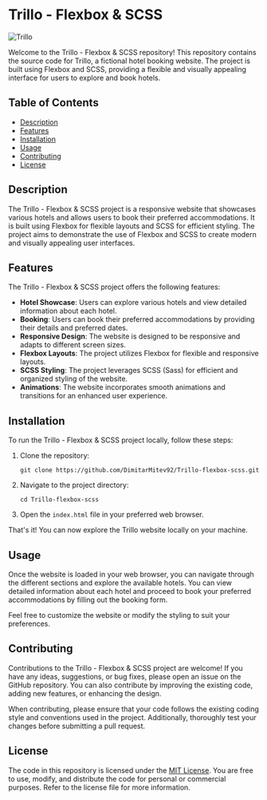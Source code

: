 # Trillo - Flexbox & SCSS

![Trillo](https://github.com/DimitarMitev92/Trillo-flexbox-scss/blob/master/resources/img/logo.png)

Welcome to the Trillo - Flexbox & SCSS repository! This repository contains the source code for Trillo, a fictional hotel booking website. The project is built using Flexbox and SCSS, providing a flexible and visually appealing interface for users to explore and book hotels.

## Table of Contents

- [Description](#description)
- [Features](#features)
- [Installation](#installation)
- [Usage](#usage)
- [Contributing](#contributing)
- [License](#license)

## Description

The Trillo - Flexbox & SCSS project is a responsive website that showcases various hotels and allows users to book their preferred accommodations. It is built using Flexbox for flexible layouts and SCSS for efficient styling. The project aims to demonstrate the use of Flexbox and SCSS to create modern and visually appealing user interfaces.

## Features

The Trillo - Flexbox & SCSS project offers the following features:

- **Hotel Showcase**: Users can explore various hotels and view detailed information about each hotel.
- **Booking**: Users can book their preferred accommodations by providing their details and preferred dates.
- **Responsive Design**: The website is designed to be responsive and adapts to different screen sizes.
- **Flexbox Layouts**: The project utilizes Flexbox for flexible and responsive layouts.
- **SCSS Styling**: The project leverages SCSS (Sass) for efficient and organized styling of the website.
- **Animations**: The website incorporates smooth animations and transitions for an enhanced user experience.

## Installation

To run the Trillo - Flexbox & SCSS project locally, follow these steps:

1. Clone the repository:

   ```shell
   git clone https://github.com/DimitarMitev92/Trillo-flexbox-scss.git
   ```

2. Navigate to the project directory:

   ```shell
   cd Trillo-flexbox-scss
   ```

3. Open the `index.html` file in your preferred web browser.

That's it! You can now explore the Trillo website locally on your machine.

## Usage

Once the website is loaded in your web browser, you can navigate through the different sections and explore the available hotels. You can view detailed information about each hotel and proceed to book your preferred accommodations by filling out the booking form.

Feel free to customize the website or modify the styling to suit your preferences.

## Contributing

Contributions to the Trillo - Flexbox & SCSS project are welcome! If you have any ideas, suggestions, or bug fixes, please open an issue on the GitHub repository. You can also contribute by improving the existing code, adding new features, or enhancing the design.

When contributing, please ensure that your code follows the existing coding style and conventions used in the project. Additionally, thoroughly test your changes before submitting a pull request.

## License

The code in this repository is licensed under the [MIT License](https://github.com/DimitarMitev92/Trillo-flexbox-scss/blob/master/LICENSE). You are free to use, modify, and distribute the code for personal or commercial purposes. Refer to the license file for more information.
